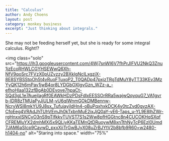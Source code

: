 ```yaml
---
title: "Calculus"
author: Andy Choens
layout: post
category: monkey business
excerpt: "Just thinking about integrals."
---
```


She may not be feeding herself yet, but she is ready for some integral
calculus. Right!?

<img
 class="solo"
 src="https://lh3.googleusercontent.com/4Wj7snWI6V7fhPrJlFVU2NkQ3Znu1jzEcoRHWLCGYHSEWwQ6Xh-NfV9qoSrc7FVzX0pUZvzzy2BXklgNcILxgziX-8E8SYBSStpOh5t4vRuoFTuxoP2_T0QADp47pxjzTRgTdMuY8yTT33KEv3MzYyQK12h6mPav1jwB4or8LYDGbOXIgvGzn_WZz-a_-efhoHlaa132zfBgAb0DEvove7hpaCt-SQd3gL1e7AuejIagRf0EAWkHDzPDsFdlxEESSOrRRa5wajwQqyquG7_VA1gvrb-IDR8zTMUaPyJjULM-vU6qIWnmGOkDMBennw-NcryWSI8mkYU9J8sx_TufuiayjIdHn4-oBuPqxhxkDCK4v0tcZvd0gvzAX-CfoEeg4VRAdJhTUhVEmJh0kTxbnMuE2ixJjQ0aY-vE6-Taps_u-YL9E8lhZWr-rgHnxxISNCyO3nS9pTlfkkvTUVST7S1s2Ww8pfHGGtnc8n4CUCOKHqSXqfCFREMIuYX2dmhMXi5x9QLjyKKaTEMnQtDRuoywM8xnTthNyTcP6Ezl0Umd7JAM6aSIcp9CavwD_pxxXiiTrGwBJyX08uZrBJYtV2b8bfb9R60=w2480-h1404-no"
 alt="Staring into space."
 width="75%"
>

